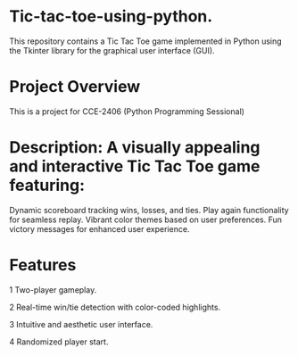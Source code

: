 # Tic-tac-toe-using-python.
This repository contains a Tic Tac Toe game implemented in Python using the Tkinter library for the graphical user interface (GUI).

# Project Overview
This is a project for CCE-2406 (Python Programming Sessional)
# Description: A visually appealing and interactive Tic Tac Toe game featuring:
Dynamic scoreboard tracking wins, losses, and ties.
Play again functionality for seamless replay.
Vibrant color themes based on user preferences.
Fun victory messages for enhanced user experience.
# Features
1 Two-player gameplay.

2 Real-time win/tie detection with color-coded highlights.

3 Intuitive and aesthetic user interface.

4 Randomized player start.
